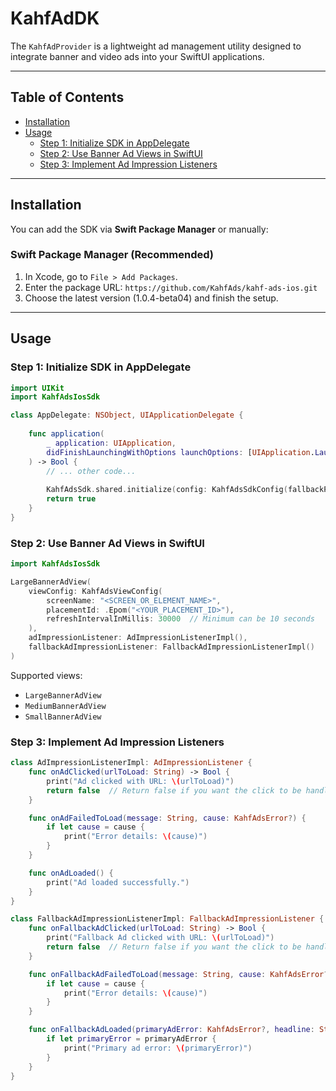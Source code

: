 # KahfAdDK

The `KahfAdProvider` is a lightweight ad management utility designed to integrate banner and video ads into your SwiftUI applications.

---

## Table of Contents

- [Installation](#installation)
 - [Usage](#usage)
   - [Step 1: Initialize SDK in AppDelegate](#step-1-initialize-sdk-in-appdelegate)
   - [Step 2: Use Banner Ad Views in SwiftUI](#step-2-use-banner-ad-views-in-swiftui)
   - [Step 3: Implement Ad Impression Listeners](#step-3-implement-ad-impression-listeners)

---

## Installation

You can add the SDK via **Swift Package Manager** or manually:

### Swift Package Manager (Recommended)

1. In Xcode, go to `File > Add Packages`.
2. Enter the package URL: `https://github.com/KahfAds/kahf-ads-ios.git`
3. Choose the latest version (1.0.4-beta04) and finish the setup.

---

## Usage

### Step 1: Initialize SDK in AppDelegate

```swift
import UIKit
import KahfAdsIosSdk

class AppDelegate: NSObject, UIApplicationDelegate {
    
    func application(
        _ application: UIApplication,
        didFinishLaunchingWithOptions launchOptions: [UIApplication.LaunchOptionsKey : Any]? = nil
    ) -> Bool {
        // ... other code...
        
        KahfAdsSdk.shared.initialize(config: KahfAdsSdkConfig(fallbackPublisherId: "muslims-day"))
        return true
    }
}
```

### Step 2: Use Banner Ad Views in SwiftUI

```swift
import KahfAdsIosSdk

LargeBannerAdView(
    viewConfig: KahfAdsViewConfig(
        screenName: "<SCREEN_OR_ELEMENT_NAME>",
        placementId: .Epom("<YOUR_PLACEMENT_ID>"),
        refreshIntervalInMillis: 30000  // Minimum can be 10 seconds
    ),
    adImpressionListener: AdImpressionListenerImpl(),
    fallbackAdImpressionListener: FallbackAdImpressionListenerImpl()
)
```

Supported views:
- `LargeBannerAdView`
- `MediumBannerAdView`
- `SmallBannerAdView`

### Step 3: Implement Ad Impression Listeners

```swift
class AdImpressionListenerImpl: AdImpressionListener {
    func onAdClicked(urlToLoad: String) -> Bool {
        print("Ad clicked with URL: \(urlToLoad)")
        return false  // Return false if you want the click to be handled by the SDK
    }

    func onAdFailedToLoad(message: String, cause: KahfAdsError?) {
        if let cause = cause {
            print("Error details: \(cause)")
        }
    }

    func onAdLoaded() {
        print("Ad loaded successfully.")
    }
}

class FallbackAdImpressionListenerImpl: FallbackAdImpressionListener {
    func onFallbackAdClicked(urlToLoad: String) -> Bool {
        print("Fallback Ad clicked with URL: \(urlToLoad)")
        return false  // Return false if you want the click to be handled by the SDK
    }

    func onFallbackAdFailedToLoad(message: String, cause: KahfAdsError?) {
        if let cause = cause {
            print("Error details: \(cause)")
        }
    }

    func onFallbackAdLoaded(primaryAdError: KahfAdsError?, headline: String) {
        if let primaryError = primaryAdError {
            print("Primary ad error: \(primaryError)")
        }
    }
}
```
